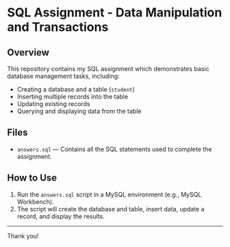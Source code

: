 # SQL Assignment - Data Manipulation and Transactions

## Overview

This repository contains my SQL assignment which demonstrates basic database management tasks, including:

- Creating a database and a table (`student`)
- Inserting multiple records into the table
- Updating existing records
- Querying and displaying data from the table

## Files

- `answers.sql` — Contains all the SQL statements used to complete the assignment.

## How to Use

1. Run the `answers.sql` script in a MySQL environment (e.g., MySQL Workbench).
2. The script will create the database and table, insert data, update a record, and display the results.

---

Thank you!
